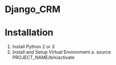 # Django_CRM

# Installation
1. Install Python 2 or 3
2. Install and Setup Virtual Environment
a. source PROJECT_NAME/bin/activate